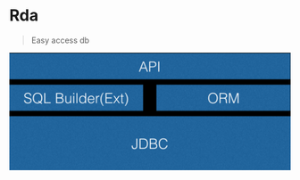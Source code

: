 

# Rda
> Easy access db


![image](https://raw.githubusercontent.com/adar-w/Smoe/master/smoe-rda/file/rda.png)

